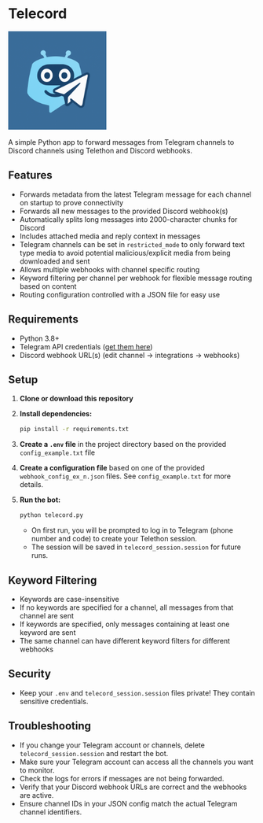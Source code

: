 # Telecord

<img src="./telecord.png" alt="Telecord Logo" width="200" height="200" />

A simple Python app to forward messages from Telegram channels to Discord channels using Telethon and Discord webhooks.

## Features
- Forwards metadata from the latest Telegram message for each channel on startup to prove connectivity
- Forwards all new messages to the provided Discord webhook(s)
- Automatically splits long messages into 2000-character chunks for Discord
- Includes attached media and reply context in messages
- Telegram channels can be set in `restricted_mode` to only forward text type media to avoid potential malicious/explicit media from being downloaded and sent
- Allows multiple webhooks with channel specific routing
- Keyword filtering per channel per webhook for flexible message routing based on content
- Routing configuration controlled with a JSON file for easy use

## Requirements
- Python 3.8+
- Telegram API credentials ([get them here](https://my.telegram.org/apps))
- Discord webhook URL(s) (edit channel -> integrations -> webhooks)

## Setup
1. **Clone or download this repository**
2. **Install dependencies:**
   ```bash
   pip install -r requirements.txt
   ```
3. **Create a `.env` file** in the project directory based on the provided `config_example.txt` file

4. **Create a configuration file** based on one of the provided `webhook_config_ex_n.json` files. See `config_example.txt` for more details.

5. **Run the bot:**
   ```bash
   python telecord.py
   ```
   - On first run, you will be prompted to log in to Telegram (phone number and code) to create your Telethon session.
   - The session will be saved in `telecord_session.session` for future runs.

## Keyword Filtering
- Keywords are case-insensitive
- If no keywords are specified for a channel, all messages from that channel are sent
- If keywords are specified, only messages containing at least one keyword are sent
- The same channel can have different keyword filters for different webhooks

## Security
- Keep your `.env` and `telecord_session.session` files private! They contain sensitive credentials.

## Troubleshooting
- If you change your Telegram account or channels, delete `telecord_session.session` and restart the bot.
- Make sure your Telegram account can access all the channels you want to monitor.
- Check the logs for errors if messages are not being forwarded.
- Verify that your Discord webhook URLs are correct and the webhooks are active.
- Ensure channel IDs in your JSON config match the actual Telegram channel identifiers.
